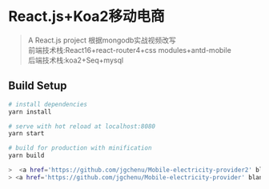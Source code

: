 # React.js+Koa2移动电商

> A React.js project 根据mongodb实战视频改写<br/>
> 前端技术栈:React16+react-router4+css modules+antd-mobile<br>
> 后端技术栈:koa2+Seq+mysql<br>
## Build Setup

``` bash
# install dependencies
yarn install

# serve with hot reload at localhost:8080
yarn start

# build for production with minification
yarn build

>  <a href='https://github.com/jgchenu/Mobile-electricity-provider2' blank>vue+koa2+mongodb版本传送门<a>
> <a href='https://github.com/jgchenu/Mobile-electricity-provider' blank>vue+koa2+mysql版本传送门<a>
